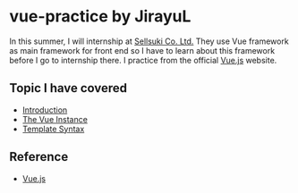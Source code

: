 # vue-practice by JirayuL
In this summer, I will internship at [Sellsuki Co. Ltd.](http://www.sellsuki.co.th) They use Vue framework as main framework for front end so I have to learn about this framework before I go to internship there. I practice from the official [Vue.js](https://vuejs.org) website.
## Topic I have covered
* [Introduction](https://github.com/JirayuL/vue-practice/tree/master/Introduction)
* [The Vue Instance](https://github.com/JirayuL/vue-practice/tree/master/The%20Vue%20Instance)
* [Template Syntax](https://github.com/JirayuL/vue-practice/tree/master/Template%20Syntax)

## Reference
* [Vue.js](https://vuejs.org/v2/guide/index.html)
